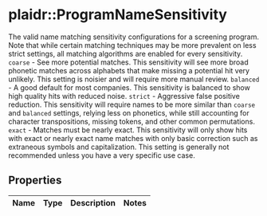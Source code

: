 # plaidr::ProgramNameSensitivity

The valid name matching sensitivity configurations for a screening program. Note that while certain matching techniques may be more prevalent on less strict settings, all matching algorithms are enabled for every sensitivity.  `coarse` - See more potential matches. This sensitivity will see more broad phonetic matches across alphabets that make missing a potential hit very unlikely. This setting is noisier and will require more manual review.  `balanced` - A good default for most companies. This sensitivity is balanced to show high quality hits with reduced noise.  `strict` - Aggressive false positive reduction. This sensitivity will require names to be more similar than `coarse` and `balanced` settings, relying less on phonetics, while still accounting for character transpositions, missing tokens, and other common permutations.  `exact` - Matches must be nearly exact. This sensitivity will only show hits with exact or nearly exact name matches with only basic correction such as extraneous symbols and capitalization. This setting is generally not recommended unless you have a very specific use case.

## Properties
Name | Type | Description | Notes
------------ | ------------- | ------------- | -------------


